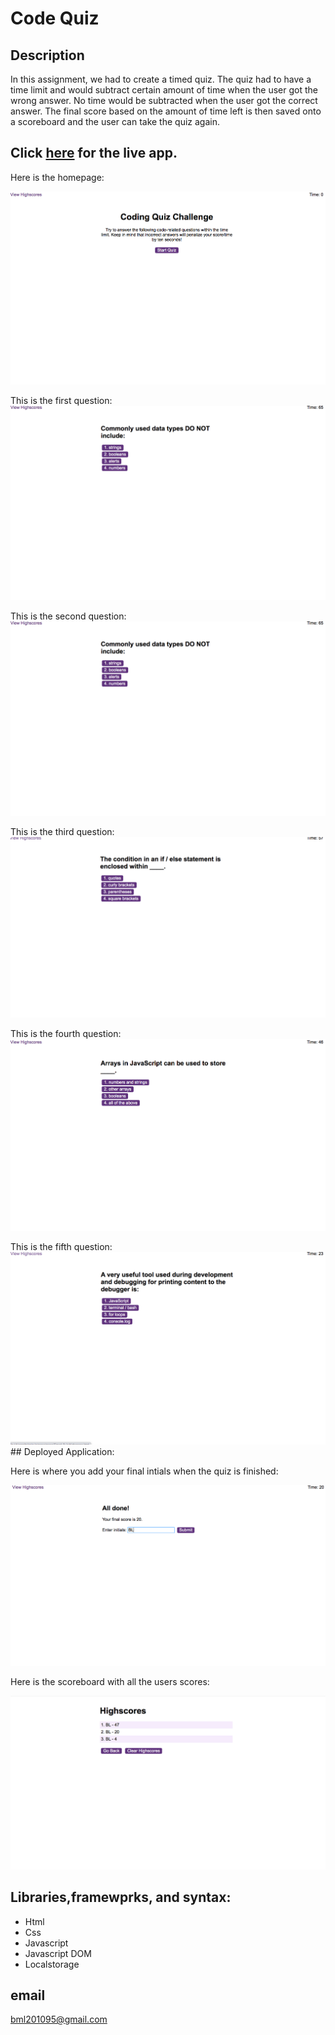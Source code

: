 


 # Code Quiz
 
  ## Description
In this assignment, we had to create a timed quiz. The quiz had to have a time limit and would subtract certain amount of time  when the user got the wrong answer. No time would be subtracted when the user got the correct answer. The  final score based on the amount of time left is then saved onto a scoreboard  and the user can take the quiz again.
 
  ## Click [here](https://brianlevin.github.io/Timed-Quiz/) for the live app.  
  
Here is the homepage:

![Home Screenshot](images/Homepage.png)

This is the first question:
![Question1 Screenshot](images/q2.png)

This is the second question:
![Question2 Screenshot](images/q2.png)

This is the third question:
![Question3 Screenshot](images/q3.png)

This is the fourth question:
![Question4 Screenshot](images/q4.png)

This is the fifth question:
![Question5 Screenshot](images/q5.png)## Deployed Application:

Here is where you add your final intials when the quiz is finished:

![Done Screenshot](images/submit.png)

Here is the scoreboard with all the users scores:

![Highscore Screenshot](images/highscore.png)


## Libraries,framewprks, and syntax:

- Html
 - Css
 - Javascript
 - Javascript DOM
 - Localstorage

## email
bml201095@gmail.com






